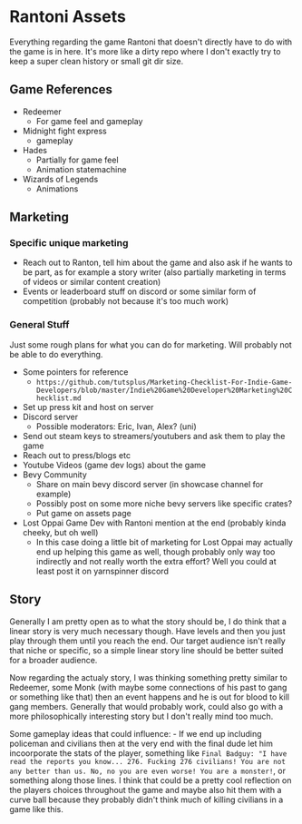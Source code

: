 # Rantoni Assets

Everything regarding the game Rantoni that doesn't directly have to do with the game is in here. It's more like a dirty repo where I don't exactly try to keep a super clean history or small git dir size.

## Game References

- Redeemer
    - For game feel and gameplay
- Midnight fight express
    - gameplay
- Hades
    - Partially for game feel
    - Animation statemachine
- Wizards of Legends
    - Animations

## Marketing

### Specific unique marketing

- Reach out to Ranton, tell him about the game and also ask if he wants to be part, as for example a story writer (also partially marketing in terms of videos or similar content creation)
- Events or leaderboard stuff on discord or some similar form of competition (probably not because it's too much work)

### General Stuff

Just some rough plans for what you can do for marketing. Will probably not be able to do everything.

- Some pointers for reference
    - `https://github.com/tutsplus/Marketing-Checklist-For-Indie-Game-Developers/blob/master/Indie%20Game%20Developer%20Marketing%20Checklist.md`
- Set up press kit and host on server
- Discord server
    - Possible moderators: Eric, Ivan, Alex? (uni)
- Send out steam keys to streamers/youtubers and ask them to play the game
- Reach out to press/blogs etc
- Youtube Videos (game dev logs) about the game
- Bevy Community
    - Share on main bevy discord server (in showcase channel for example)
    - Possibly post on some more niche bevy servers like specific crates?
    - Put game on assets page
- Lost Oppai Game Dev with Rantoni mention at the end (probably kinda cheeky, but oh well)
    - In this case doing a little bit of marketing for Lost Oppai may actually end up helping this game as well, though probably only way too indirectly and not really worth the extra effort? Well you could at least post it on yarnspinner discord

## Story

Generally I am pretty open as to what the story should be, I do think that a linear story is very much necessary though. Have levels and then you just play through them until you reach the end. Our target audience isn't really that niche or specific, so a simple linear story line should be better suited for a broader audience.

Now regarding the actualy story, I was thinking something pretty similar to Redeemer, some Monk (with maybe some connections of his past to gang or something like that) then an event happens and he is out for blood to kill gang members. Generally that would probably work, could also go with a more philosophically interesting story but I don't really mind too much.

Some gameplay ideas that could influence:
    - If we end up including policeman and civilians then at the very end with the final dude let him incoorporate the stats of the player, something like `Final Badguy: "I have read the reports you know... 276. Fucking 276 civilians! You are not any better than us. No, no you are even worse! You are a monster!`, or something along those lines. I think that could be a pretty cool reflection on the players choices throughout the game and maybe also hit them with a curve ball because they probably didn't think much of killing civilians in a game like this.
